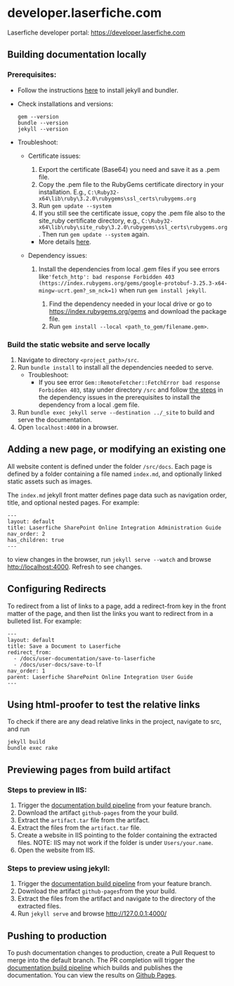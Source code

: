 # developer.laserfiche.com
Laserfiche developer portal:  https://developer.laserfiche.com

## Building documentation locally
### Prerequisites: <tag id="local_prereq">
- Follow the instructions [here](https://jekyllrb.com/docs/) to install jekyll and bundler. 
- Check installations and versions:
  ```
  gem --version
  bundle --version
  jekyll --version
  ```

- Troubleshoot:
  - Certificate issues: 
    1. Export the certificate (Base64) you need and save it as a .pem file. 
    1. Copy the .pem file to the RubyGems certificate directory in your installation. E.g., `C:\Ruby32-x64\lib\ruby\3.2.0\rubygems\ssl_certs\rubygems.org`
    1. Run `gem update --system`
    1. If you still see the certificate issue, copy the .pem file also to the site_ruby certificate directory, e.g., `C:\Ruby32-x64\lib\ruby\site_ruby\3.2.0\rubygems\ssl_certs\rubygems.org`. Then run `gem update --system` again.
    - More details [here](https://bundler.io/guides/rubygems_tls_ssl_troubleshooting_guide.html#updating-ca-certificates).
  
  - Dependency issues:
    1.  <tag id="fetch_error">Install the dependencies from local .gem files if you see errors like`'fetch_http': bad response Forbidden 403 (https://index.rubygems.org/gems/google-protobuf-3.25.3-x64-mingw-ucrt.gem?_sm_nck=1)` when run `gem install jekyll`.
        1. Find the dependency needed in your local drive or go to https://index.rubygems.org/gems and download the package file.
        1. Run `gem install --local <path_to_gem/filename.gem>`.

### Build the static website and serve locally
1. Navigate to directory `<project_path>/src`.
1. Run `bundle install` to install all the dependencies needed to serve.
    - Troubleshoot:
      - If you see error `Gem::RemoteFetcher::FetchError bad response Forbidden 403`, stay under directory `/src` and follow [the steps](#fetch_error) in the dependency issues in the prerequisites to install the dependency from a local .gem file.
1. Run `bundle exec jekyll serve --destination ../_site` to build and serve the documentation.
1. Open `localhost:4000` in a browser.

## Adding a new page, or modifying an existing one
All website content is defined under the folder `/src/docs`. Each page is defined by a folder containing a file named `index.md`, and optionally linked static assets such as images. 

The `index.md` jekyll front matter defines page data such as navigation order, title, and optional nested pages. For example:
```
---
layout: default
title: Laserfiche SharePoint Online Integration Administration Guide
nav_order: 2
has_children: true
---
```

to view changes in the browser, run `jekyll serve --watch` and browse <http://localhost:4000>. Refresh to see changes.

## Configuring Redirects

To redirect from a list of links to a page, add a redirect-from key in the front matter of the page, and then list the links you want to redirect from in a bulleted list. For example:

  ```
  ---
  layout: default
  title: Save a Document to Laserfiche
  redirect_from:
    - /docs/user-documentation/save-to-laserfiche
    - /docs/user-docs/save-to-lf
  nav_order: 1
  parent: Laserfiche SharePoint Online Integration User Guide
  ---
  ```

## Using html-proofer to test the relative links
To check if there are any dead relative links in the project, navigate to src, and run
```
jekyll build
bundle exec rake
```

## Previewing pages from build artifact

### Steps to preview in IIS:
1. Trigger the [documentation build pipeline](./.github/workflows/build-documentation.yml) from your feature branch.
1. Download the artifact `github-pages` from the your build.
1. Extract the `artifact.tar` file from the artifact.
1. Extract the files from the `artifact.tar` file.
1. Create a website in IIS pointing to the folder containing the extracted files. NOTE: IIS may not work if the folder is under `Users/your.name`.
1. Open the website from IIS.

### Steps to preview using jekyll:
1. Trigger the [documentation build pipeline](./.github/workflows/build-documentation.yml) from your feature branch.
1. Download the artifact `github-pages`from the your build.
1. Extract the files from the artifact and navigate to the directory of the extracted files.
1. Run `jekyll serve` and browse <http://127.0.0.1:4000/>

## Pushing to production
To push documentation changes to production, create a Pull Request to merge into the default branch. The PR completion will trigger the [documentation build pipeline](./.github/workflows/build-documentation.yml) which builds and publishes the documentation. You can view the results on [Github Pages](https://laserfiche.github.io).
